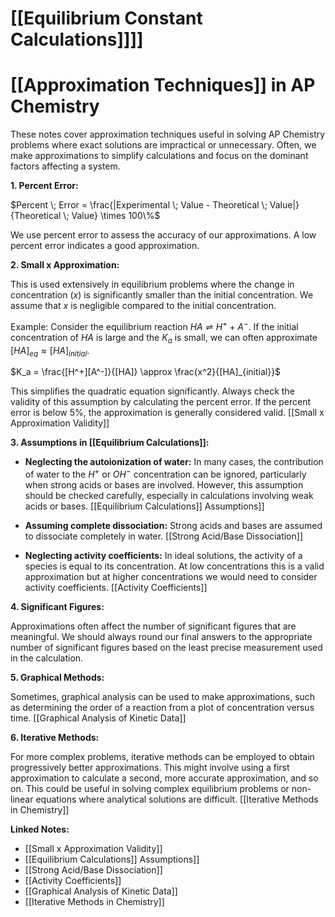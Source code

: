# [[Equilibrium Constant Calculations]]]]
# [[Approximation Techniques]] in AP Chemistry

These notes cover approximation techniques useful in solving AP Chemistry problems where exact solutions are impractical or unnecessary.  Often, we make approximations to simplify calculations and focus on the dominant factors affecting a system.

**1.  Percent Error:**

$Percent \; Error = \frac{|Experimental \; Value - Theoretical \; Value|}{Theoretical \; Value} \times 100\%$

We use percent error to assess the accuracy of our approximations.  A low percent error indicates a good approximation.

**2.  Small x Approximation:**

This is used extensively in equilibrium problems where the change in concentration ($x$) is significantly smaller than the initial concentration.  We assume that $x$ is negligible compared to the initial concentration.

Example:  Consider the equilibrium reaction $HA \rightleftharpoons H^+ + A^-$. If the initial concentration of $HA$ is large and the $K_a$ is small, we can often approximate $[HA]_{eq} \approx [HA]_{initial}$.

$K_a = \frac{[H^+][A^-]}{[HA]} \approx \frac{x^2}{[HA]_{initial}}$

This simplifies the quadratic equation significantly.  Always check the validity of this assumption by calculating the percent error. If the percent error is below 5%, the approximation is generally considered valid.  [[Small x Approximation Validity]]


**3.  Assumptions in [[Equilibrium Calculations]]:**

* **Neglecting the autoionization of water:**  In many cases, the contribution of water to the $H^+$ or $OH^-$ concentration can be ignored, particularly when strong acids or bases are involved.  However, this assumption should be checked carefully, especially in calculations involving weak acids or bases.  [[Equilibrium Calculations]] Assumptions]]

* **Assuming complete dissociation:** Strong acids and bases are assumed to dissociate completely in water. [[Strong Acid/Base Dissociation]]

* **Neglecting activity coefficients:**  In ideal solutions, the activity of a species is equal to its concentration.  At low concentrations this is a valid approximation but at higher concentrations we would need to consider activity coefficients. [[Activity Coefficients]]


**4.  Significant Figures:**

Approximations often affect the number of significant figures that are meaningful.  We should always round our final answers to the appropriate number of significant figures based on the least precise measurement used in the calculation.


**5.  Graphical Methods:**

Sometimes, graphical analysis can be used to make approximations, such as determining the order of a reaction from a plot of concentration versus time.  [[Graphical Analysis of Kinetic Data]]

**6.  Iterative Methods:**

For more complex problems, iterative methods can be employed to obtain progressively better approximations. This might involve using a first approximation to calculate a second, more accurate approximation, and so on.  This could be useful in solving complex equilibrium problems or non-linear equations where analytical solutions are difficult.  [[Iterative Methods in Chemistry]]


**Linked Notes:**

* [[Small x Approximation Validity]]
* [[Equilibrium Calculations]] Assumptions]]
* [[Strong Acid/Base Dissociation]]
* [[Activity Coefficients]]
* [[Graphical Analysis of Kinetic Data]]
* [[Iterative Methods in Chemistry]]

